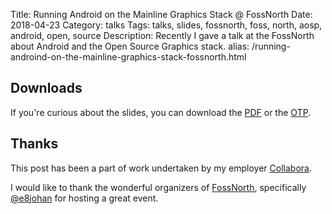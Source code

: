 Title: Running Android on the Mainline Graphics Stack @ FossNorth
Date: 2018-04-23
Category: talks
Tags: talks, slides, fossnorth, foss, north, aosp, android, open, source
Description: Recently I gave a talk at the FossNorth about Android and the Open Source Graphics stack.
alias: /running-androind-on-the-mainline-graphics-stack-fossnorth.html

## Downloads
If you're curious about the slides, you can download the [PDF](/files/2018-04-23/2018_fossnorth_running_android_on_mainline_gfx.pdf) or
the [OTP](/files/2018-04-23/2018_fossnorth_running_android_on_mainline_gfx.otp).

## Thanks
This post has been a part of work undertaken by my employer [Collabora](http://www.collabora.com).

I would like to thank the wonderful organizers of [FossNorth](http://foss-north.se/2018/schedule.html), specifically [@e8johan](https://twitter.com/e8johan)
for hosting a great event.
